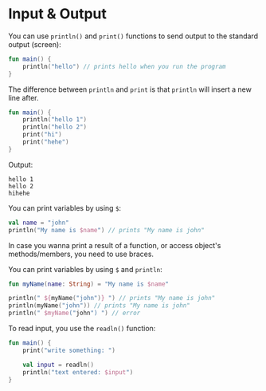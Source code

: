 # Input & Output

You can use `println()` and `print()` functions to send output to the standard output (screen):

```kt
fun main() {
    println("hello") // prints hello when you run the program
}
```

The difference between `println` and `print` is that `println` will insert a new line after.

```kt
fun main() {
    println("hello 1")
    println("hello 2")
    print("hi")
    print("hehe")
}
```

Output: 
```
hello 1
hello 2
hihehe
```

You can print variables by using `$`:
```kt
val name = "john"
println("My name is $name") // prints "My name is john"
```

In case you wanna print a result of a function, or access object's methods/members, you need to use braces.

You can print variables by using `$` and `println`:
```kt
fun myName(name: String) = "My name is $name"

println(" ${myName("john")} ") // prints "My name is john"
println(myName("john")) // prints "My name is john"
println(" $myName("john") ") // error
```

To read input, you use the `readln()` function:

```kt
fun main() {
    print("write something: ")

    val input = readln()
    println("text entered: $input")
}
```